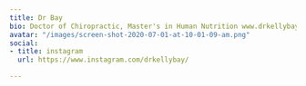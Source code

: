 ```yaml
---
title: Dr Bay
bio: Doctor of Chiropractic, Master's in Human Nutrition www.drkellybay.com
avatar: "/images/screen-shot-2020-07-01-at-10-01-09-am.png"
social:
- title: instagram
  url: https://www.instagram.com/drkellybay/

---
```

